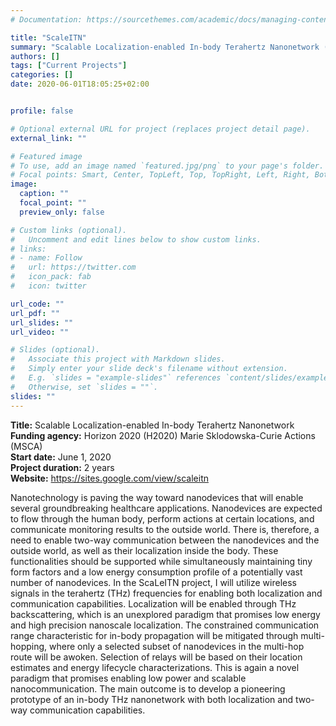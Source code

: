 ```yaml
---
# Documentation: https://sourcethemes.com/academic/docs/managing-content/

title: "ScaleITN"
summary: "Scalable Localization-enabled In-body Terahertz Nanonetwork (H2020 MSCA, 2020-2022)"
authors: []
tags: ["Current Projects"]
categories: []
date: 2020-06-01T18:05:25+02:00


profile: false

# Optional external URL for project (replaces project detail page).
external_link: ""

# Featured image
# To use, add an image named `featured.jpg/png` to your page's folder.
# Focal points: Smart, Center, TopLeft, Top, TopRight, Left, Right, BottomLeft, Bottom, BottomRight.
image:
  caption: ""
  focal_point: ""
  preview_only: false

# Custom links (optional).
#   Uncomment and edit lines below to show custom links.
# links:
# - name: Follow
#   url: https://twitter.com
#   icon_pack: fab
#   icon: twitter

url_code: ""
url_pdf: ""
url_slides: ""
url_video: ""

# Slides (optional).
#   Associate this project with Markdown slides.
#   Simply enter your slide deck's filename without extension.
#   E.g. `slides = "example-slides"` references `content/slides/example-slides.md`.
#   Otherwise, set `slides = ""`.
slides: ""
---
```


**Title:** Scalable Localization-enabled In-body Terahertz Nanonetwork\
**Funding agency:** Horizon 2020 (H2020) Marie Sklodowska-Curie Actions (MSCA)\
**Start date:** June 1, 2020\
**Project duration:** 2 years\
**Website:** <https://sites.google.com/view/scaleitn>

Nanotechnology is paving the way toward nanodevices that will enable several groundbreaking healthcare applications. Nanodevices are expected to flow through the human body, perform actions at certain locations, and communicate monitoring results to the outside world. There is, therefore, a need to enable two-way communication between the nanodevices and the outside world, as well as their localization inside the body. These functionalities should be supported while simultaneously maintaining tiny form factors and a low energy consumption profile of a potentially vast number of nanodevices. In the ScaLeITN project, I will utilize wireless signals in the terahertz (THz) frequencies for enabling both localization and communication capabilities. Localization will be enabled through THz backscattering, which is an unexplored paradigm that promises low energy and high precision nanoscale localization. The constrained communication range characteristic for in-body propagation will be mitigated through multi-hopping, where only a selected subset of nanodevices in the multi-hop route will be awoken. Selection of relays will be based on their location estimates and energy lifecycle characterizations. This is again a novel paradigm that promises enabling low power and scalable nanocommunication. The main outcome is to develop a pioneering prototype of an in-body THz nanonetwork with both localization and two-way communication capabilities.
